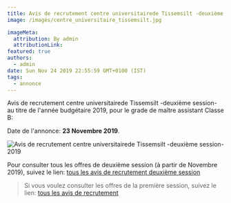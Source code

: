 ```yaml
---
title: Avis de recrutement centre universitairede Tissemsilt -deuxième session-.
image: /images/centre_universitaire_tissemsilt.jpg

imageMeta:
  attribution: By admin
  attributionLink:
featured: true
authors:
  - admin
date: Sun Nov 24 2019 22:55:59 GMT+0100 (IST)
tags:
  - annonce
---
```

Avis de recrutement centre universitairede Tissemsilt -deuxième session- au titre de l'année budgétaire 2019, pour le grade de maître assistant Classe B:

Date de l'annonce: **23 Novembre 2019**.

![Avis de recrutement centre universitairede Tissemsilt -deuxième session- 2019](/images/avis-de-rec-centre-univ-tissemsilt-deuxieme-session.jpeg)


Pour consulter tous les offres de deuxième session (à partir de Novembre 2019), suivez le lien: [tous les avis de recrutement deuxième session](/tous-les-avis-de-recrutement-mitre-assistant-classe-b-au-titre-de-l-annee-2019-deuxieme-session/)

>Si vous voulez consulter les offres de la première session, suivez le lien: [tous les avis de recrutement](/tous_les_avis_de_recrutement_annee_budgetaire_2019/)
